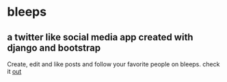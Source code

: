 # bleeps
## a twitter like social media app created with django and bootstrap

Create, edit and like posts and follow your favorite people on bleeps. 
check it [out](http://bleeps.herokuapp.com/)

